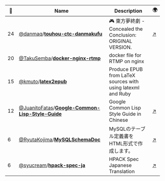 |:star2: | Name | Description | 🌍|
|---|---|---|---|
|24|[@danmaq](https://github.com/danmaq)/[**touhou-ctc-danmakufu**](https://github.com/danmaq/touhou-ctc-danmakufu)|🎮 東方夢終劇 - Concealed the Conclusion: ORIGINAL VERSION.|[:arrow_upper_right:](https://danmaq.com/!/thC/)|
|20|[@TakuSemba](https://github.com/TakuSemba)/[**docker-nginx-rtmp**](https://github.com/TakuSemba/docker-nginx-rtmp)|docker file for RTMP on nginx||
|15|[@kmuto](https://github.com/kmuto)/[**latex2epub**](https://github.com/kmuto/latex2epub)|Produce EPUB from LaTeX sources with using latexml and Ruby||
|12|[@JuanitoFatas](https://github.com/JuanitoFatas)/[**Google-Common-Lisp-Style-Guide**](https://github.com/JuanitoFatas/Google-Common-Lisp-Style-Guide)|Google Common Lisp Style Guide in Chinese|[:arrow_upper_right:](https://juanitofatas.github.io/Google-Common-Lisp-Style-Guide/GoogleCLSG-zhTW.xml)|
|6|[@RyutaKojima](https://github.com/RyutaKojima)/[**MySQLSchemaDoc**](https://github.com/RyutaKojima/MySQLSchemaDoc)|MySQLのテーブル定義書をHTML形式で作成します。|[:arrow_upper_right:](https://ryutakojima.github.io/MySQLSchemaDoc/)|
|6|[@syucream](https://github.com/syucream)/[**hpack-spec-ja**](https://github.com/syucream/hpack-spec-ja)|HPACK Spec Japanese Translation|[:arrow_upper_right:](http://syucream.github.io/hpack-spec-ja/rfc7541-ja.html)|

